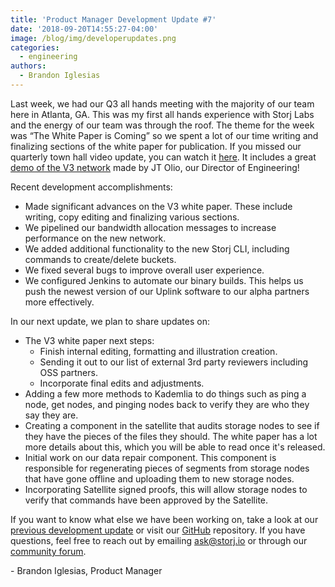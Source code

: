 ```yaml
---
title: 'Product Manager Development Update #7'
date: '2018-09-20T14:55:27-04:00'
image: /blog/img/developerupdates.png
categories:
  - engineering
authors:
  - Brandon Iglesias
---
```

Last week, we had our Q3 all hands meeting with the majority of our team here in Atlanta, GA. This was my first all hands experience with Storj Labs and the energy of our team was through the roof. The theme for the week was “The White Paper is Coming” so we spent a lot of our time writing and finalizing sections of the white paper for publication. If you missed our quarterly town hall video update, you can watch it [here](https://www.youtube.com/watch?v=EcZ3T3eVwsM&t=518s). It includes a great [demo of the V3 network](https://www.youtube.com/watch?v=IdOt6RxZws4) made by JT Olio, our Director of Engineering! 



Recent development accomplishments:

* Made significant advances on the V3 white paper. These include writing, copy editing and finalizing various sections. 
* We pipelined our bandwidth allocation messages to increase performance on the new network.
* We added additional functionality to the new Storj CLI, including commands to create/delete buckets.
* We fixed several bugs to improve overall user experience.
* We configured Jenkins to automate our binary builds. This helps us push the newest version of our Uplink software to our alpha partners more effectively.



In our next update, we plan to share updates on:

* The V3 white paper next steps:
  * Finish internal editing, formatting and illustration creation. 
  * Sending it out to our list of external 3rd party reviewers including OSS partners. 
  * Incorporate final edits and adjustments.
* Adding a few more methods to Kademlia to do things such as ping a node, get nodes, and pinging nodes back to verify they are who they say they are.
* Creating a component in the satellite that audits storage nodes to see if they have the pieces of the files they should. The white paper has a lot more details about this, which you will be able to read once it's released.
* Initial work on our data repair component. This component is responsible for regenerating pieces of segments from storage nodes that have gone offline and uploading them to new storage nodes.
* Incorporating Satellite signed proofs, this will allow storage nodes to verify that commands have been approved by the Satellite. 



If you want to know what else we have been working on, take a look at our [previous development update](https://storj.io/blog/2018/09/product-mgr-development-update-6/) or visit our [GitHub](https://github.com/storj/storj) repository. If you have questions, feel free to reach out by emailing [ask@storj.io](ask@storj.io) or through our [community forum](https://community.storj.io/).

\- Brandon Iglesias, Product Manager
